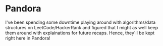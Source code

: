 Pandora
======
I've been spending some downtime playing around with algorithms/data structures on LeetCode/HackerRank and figured that I might as well keep them around with explainations for future recaps. Hence, they'll be kept right here in Pandora!